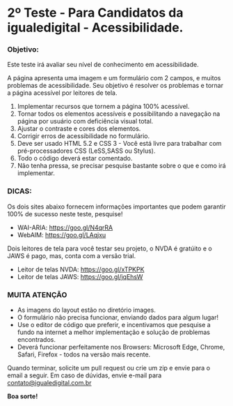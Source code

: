 # 2º Teste - Para Candidatos da igualedigital - Acessibilidade.

### Objetivo:

Este teste irá avaliar seu nível de conhecimento em acessibilidade.

A página apresenta uma imagem e um formulário com 2 campos, e muitos problemas de acessibilidade.
Seu objetivo é resolver os problemas e tornar a página acessível por leitores de tela.

1. Implementar recursos que tornem a página 100% acessível.
2. Tornar todos os elementos acessíveis e possibilitando a navegação na página por usuário com deficiência visual total.
3. Ajustar o contraste e cores dos elementos.
4. Corrigir erros de acessibilidade no formulário.
5. Deve ser usado HTML 5.2 e CSS 3 - Você está livre para trabalhar com pré-processadores CSS (LeSS,SASS ou Stylus).
6. Todo o código deverá estar comentado.
7. Não tenha pressa, se precisar pesquise bastante sobre o que e como irá implementar.

### DICAS:

Os dois sites abaixo fornecem informações importantes que podem garantir 100% de sucesso neste teste, pesquise!

* WAI-ARIA: https://goo.gl/N4qrRA
* WebAIM: https://goo.gl/LAqjxu

Dois leitores de tela para você testar seu projeto, o NVDA é gratúito e o JAWS é pago, mas, conta com a versão trial.

* Leitor de telas NVDA: https://goo.gl/xTPKPK
* Leitor de telas JAWS: https://goo.gl/jqEhsW

### MUITA ATENÇÃO

* As imagens do layout estão no diretório images.
* O formulário não precisa funcionar, enviando dados para algum lugar!
* Use o editor de código que preferir, e incentivamos que pesquise a fundo na internet a melhor implementação e solução de problemas encontrados.
* Deverá funcionar perfeitamente nos Browsers: Microsoft Edge, Chrome, Safari, Firefox - todos na versão mais recente.

Quando terminar, solicite um pull request ou crie um zip e envie para o email a seguir. 
Em caso de dúvidas, envie e-mail para contato@igualedigital.com.br

**Boa sorte!**
